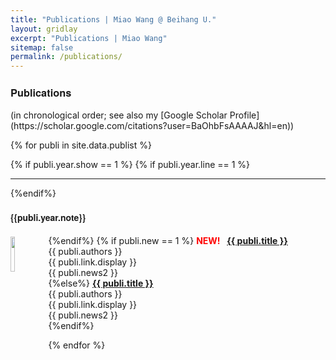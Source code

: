 ```yaml
---
title: "Publications | Miao Wang @ Beihang U."
layout: gridlay
excerpt: "Publications | Miao Wang"
sitemap: false
permalink: /publications/
---
```



<!-- ### **Publications** -->

<div><h3 style="font-family: 'Alegreya SC', Helvetica Neue,Source Sans Pro,Arial"><b>Publications</b></h3></div>
(in chronological order; see also my [Google Scholar Profile](https://scholar.google.com/citations?user=BaOhbFsAAAAJ&hl=en))

<br>

<!-- ### *Research Highlights*

(See full list [below](#full-list) or go to [Google Scholar](https://scholar.google.com/citations?user=AAwLfKUAAAAJ&hl=en))

{% assign number_printed = 0 %}
{% for publi in site.data.publist %}

{% assign even_odd = number_printed | modulo: 2 %}
{% if publi.highlight == 1 %}

{% if even_odd == 0 %}
<div class="row">
{% endif %}

<div class="col-sm-6 clearfix">
 <div class="well">
  <pubtit>{{ publi.title }}</pubtit>
  <img src="{{ site.url }}{{ site.baseurl }}/images/pubpic/{{ publi.image }}" class="img-responsive" width="33%" style="float: left" />
  <p>{{ publi.description }}</p>
  <p><em>{{ publi.authors }}</em></p>
  <p><strong><a href="{{ publi.link.url }}">{{ publi.link.display }}</a></strong></p>
  <p class="text-danger"><strong> {{ publi.news1 }}</strong></p>
  <p> {{ publi.news2 }}</p>
 </div>
</div>

{% assign number_printed = number_printed | plus: 1 %}

{% if even_odd == 1 %}
</div>
{% endif %}

{% endif %}
{% endfor %}

{% assign even_odd = number_printed | modulo: 2 %}
{% if even_odd == 1 %}
</div>
{% endif %}

<p> &nbsp; </p> -->


<!-- ### *Full List* -->


{% for publi in site.data.publist %}

{% if publi.year.show == 1 %}
{% if publi.year.line == 1 %}
<hr>
{%endif%}
<div><h4 style="font-family: 'Alegreya SC', Helvetica Neue,Source Sans Pro,Arial"><b>{{publi.year.note}}</b></h4></div> 
{%endif%}

<img src="{{ site.url }}{{ site.baseurl }}/images/paperpic/{{ publi.image }}" class="img-responsive" width="12%" style="float: left; margin-top: 0.5%" />
<!-- <img src="{{ site.url }}{{ site.baseurl }}/images/paperpic/{{ publi.image }}" class="img-responsive" width="10%" style="float: left" /> -->
{% if publi.new == 1 %}
  <b style="color:red">NEW! &nbsp;</b> <a href="{{ publi.link.url }}"><b>{{ publi.title }}</b></a><br>
  {{ publi.authors }}<br />
  {{ publi.link.display }}<br />
  {{ publi.news2 }} <br/> 
{%else%}
  <a href="{{ publi.link.url }}"><b>{{ publi.title }}</b></a><br> 
  {{ publi.authors }}<br />
  {{ publi.link.display }}<br />
  {{ publi.news2 }} <br/> 
{%endif%}


  

{% endfor %}




<!-- {% for publi in site.data.publist %}
  <img src="{{ site.url }}{{ site.baseurl }}/images/pubpic/{{ publi.image }}" class="img-responsive" width="10%" style="float: left" />
  {{ publi.title }} <br />
  <em>{{ publi.authors }} </em><br />
  <a href="{{ publi.link.url }}">{{ publi.link.display }}</a>

{% endfor %} -->


